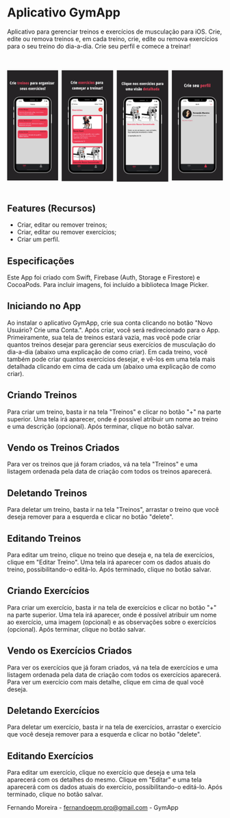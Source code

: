 # Aplicativo GymApp

Aplicativo para gerenciar treinos e exercícios de musculação para iOS. Crie, edite ou remova treinos e, em cada treino, crie, edite ou remova exercícios para o seu treino do dia-a-dia. Crie seu perfil e comece a treinar!

<br />
<br />
<img src="assets/screenshots.png" alt="GymApp Screenshots" />
<br />
<br />

## Features (Recursos)

- Criar, editar ou remover treinos;
- Criar, editar ou remover exercícios;
- Criar um perfil.

## Especificações

Este App foi criado com Swift, Firebase (Auth, Storage e Firestore) e CocoaPods. Para incluir imagens, foi incluído a biblioteca Image Picker.  


## Iniciando no App

Ao instalar o aplicativo GymApp, crie sua conta clicando no botão "Novo Usuário? Crie uma Conta.". Após criar, você será redirecionado para o App. 
    Primeiramente, sua tela de treinos estará vazia, mas você pode criar quantos treinos desejar para gerenciar seus exercícios de musculação do dia-a-dia (abaixo uma explicação de como criar).
        Em cada treino, você também pode criar quantos exercícios desejar, e vê-los em uma tela mais detalhada clicando em cima de cada um (abaixo uma explicação de como criar).


## Criando Treinos

Para criar um treino, basta ir na tela "Treinos" e clicar no botão "+" na parte superior. Uma tela irá aparecer, onde é possível atribuir um nome ao treino e uma descrição (opcional). Após terminar, clique no botão salvar.


## Vendo os Treinos Criados
Para ver os treinos que já foram criados, vá na tela "Treinos" e uma listagem ordenada pela data de criação com todos os treinos aparecerá.


## Deletando Treinos

Para deletar um treino, basta ir na tela "Treinos", arrastar o treino que você deseja remover para a esquerda e clicar no botão "delete".


## Editando Treinos

Para editar um treino, clique no treino que deseja e, na tela de exercícios, clique em "Editar Treino". Uma tela irá aparecer com os dados atuais do treino, possibilitando-o editá-lo. Após terminado, clique no botão salvar.


## Criando Exercícios

Para criar um exercício, basta ir na tela de exercícios e clicar no botão "+" na parte superior. Uma tela irá aparecer, onde é possível atribuir um nome ao exercício, uma imagem (opcional) e as observações sobre o exercícios (opcional). Após terminar, clique no botão salvar.


## Vendo os Exercícios Criados

Para ver os exercícios que já foram criados, vá na tela de exercícios e uma listagem ordenada pela data de criação com todos os exercícios aparecerá. Para ver um exercício com mais detalhe, clique em cima de qual você deseja.


## Deletando Exercícios

Para deletar um exercício, basta ir na tela de exercícios, arrastar o exercício que você deseja remover para a esquerda e clicar no botão "delete".


## Editando Exercícios

Para editar um exercício, clique no exercício que deseja e uma tela aparecerá com os detalhes do mesmo. Clique em "Editar" e uma tela aparecerá com os dados atuais do exercício, possibilitando-o editá-lo. Após terminado, clique no botão salvar.


Fernando Moreira - fernandoepm.pro@gmail.com - GymApp
